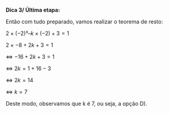 **Dica 3/ Última etapa:**

Então com tudo preparado, vamos realizar o teorema de resto:

$2 × (-2)³ – k × (-2) + 3 = 1$

$2 × -8 + 2k + 3 = 1$

⇔ $-16 + 2k + 3 = 1$

⇔ $2k = 1 + 16 - 3$

⇔ $2k = 14$

⇔ $k = 7$

Deste modo, observamos que k é 7, ou seja, a opção D).
